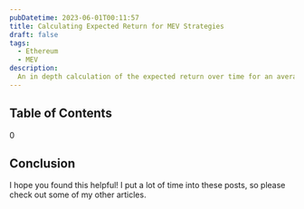 ```yaml
---
pubDatetime: 2023-06-01T00:11:57
title: Calculating Expected Return for MEV Strategies
draft: false
tags:
  - Ethereum
  - MEV
description:
  An in depth calculation of the expected return over time for an average MEV bot.
---
```

## Table of Contents

0

## Conclusion
I hope you found this helpful! I put a lot of time into these posts, so please check out some of my other articles.
